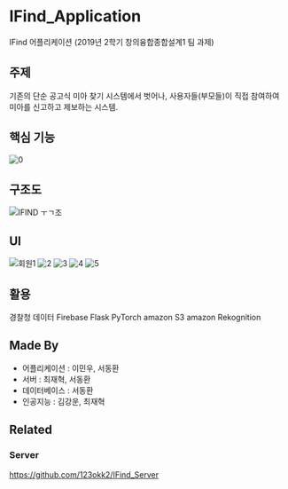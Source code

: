 # IFind_Application
IFind 어플리케이션
(2019년 2학기 창의융합종합설계1 팀 과제)

## 주제
기존의 단순 공고식 미아 찾기 시스템에서 벗어나,
사용자들(부모들)이 직접 참여하여 미아를 신고하고 제보하는 시스템.

## 핵심 기능
![0](https://user-images.githubusercontent.com/51351974/71304792-61f7e700-240e-11ea-9096-23cb7efb2f7b.jpg)

## 구조도
![IFIND ㅜㄱ조](https://user-images.githubusercontent.com/51351974/71306426-74c8e680-2423-11ea-87a7-2d6fc7f2da66.jpg)

## UI
![회원1](https://user-images.githubusercontent.com/51351974/71304787-615f5080-240e-11ea-8a2d-adb7cfe89082.jpg) ![2](https://user-images.githubusercontent.com/51351974/71304788-615f5080-240e-11ea-855c-0a519469c394.jpg) ![3](https://user-images.githubusercontent.com/51351974/71304789-615f5080-240e-11ea-8e10-b511cd85b038.jpg)
![4](https://user-images.githubusercontent.com/51351974/71304790-61f7e700-240e-11ea-9c0d-a1e01ae22a00.jpg) ![5](https://user-images.githubusercontent.com/51351974/71304791-61f7e700-240e-11ea-9ae7-2746881fbc8f.jpg)

## 활용
경찰청 데이터
Firebase
Flask
PyTorch
amazon S3
amazon Rekognition


## Made By
* 어플리케이션 : 이민우, 서동환
* 서버 : 최재혁, 서동환
* 데이터베이스 : 서동환
* 인공지능 : 김강운, 최재혁

## Related
### Server
https://github.com/123okk2/IFind_Server
